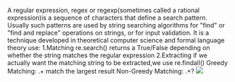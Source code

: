 A regular expression, regex or regexp(sometimes called a rational expression)is a sequence of characters that define a search pattern. Usually such patterns are used by string searching algorithms for "find" or "find and replace" operations on strings, or for input validation. It is a technique developed in theoretical computer science and formal language theory
use:
1.Matching
  re.search() returns a True/False depending on whether the string matches the regular expression
2.Extracting
 if we actually want the matching string to be extracted,we use re.findall()
 Greedy Matching: .+ match the largest result
 Non-Greedy Matching: .+?
 ![](\seansnotes\pythonwebdata\cheatsheet.PNG)